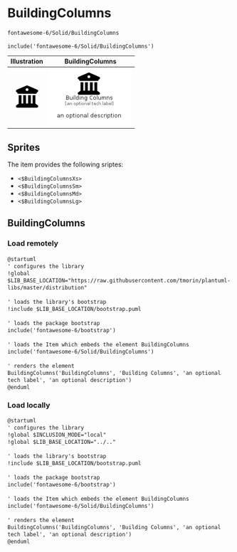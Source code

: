 # BuildingColumns


```text
fontawesome-6/Solid/BuildingColumns
```

```text
include('fontawesome-6/Solid/BuildingColumns')
```



| Illustration | BuildingColumns |
| :---: | :---: |
| ![illustration for Illustration](../../fontawesome-6/Solid/BuildingColumns.png) | ![illustration for BuildingColumns](../../fontawesome-6/Solid/BuildingColumns.Local.png) |



## Sprites
The item provides the following sriptes:

- `<$BuildingColumnsXs>`
- `<$BuildingColumnsSm>`
- `<$BuildingColumnsMd>`
- `<$BuildingColumnsLg>`





## BuildingColumns

### Load remotely
```plantuml
@startuml
' configures the library
!global $LIB_BASE_LOCATION="https://raw.githubusercontent.com/tmorin/plantuml-libs/master/distribution"

' loads the library's bootstrap
!include $LIB_BASE_LOCATION/bootstrap.puml

' loads the package bootstrap
include('fontawesome-6/bootstrap')

' loads the Item which embeds the element BuildingColumns
include('fontawesome-6/Solid/BuildingColumns')

' renders the element
BuildingColumns('BuildingColumns', 'Building Columns', 'an optional tech label', 'an optional description')
@enduml
```

### Load locally
```plantuml
@startuml
' configures the library
!global $INCLUSION_MODE="local"
!global $LIB_BASE_LOCATION="../.."

' loads the library's bootstrap
!include $LIB_BASE_LOCATION/bootstrap.puml

' loads the package bootstrap
include('fontawesome-6/bootstrap')

' loads the Item which embeds the element BuildingColumns
include('fontawesome-6/Solid/BuildingColumns')

' renders the element
BuildingColumns('BuildingColumns', 'Building Columns', 'an optional tech label', 'an optional description')
@enduml
```

